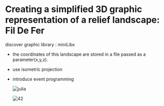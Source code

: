 # Creating a simplified 3D graphic representation of a relief landscape: Fil De Fer
discover graphic library : miniLibx 
- the coordinates of this landscape are stored in a file passed as a parameter(x,y,z).
- use isometric projection
- introduce event programming

  ![julia](https://github.com/souelgha/42_fdf/fdf1.png)

  ![42](https://github.com/souelgha/42_fdf/fdf2.png)
